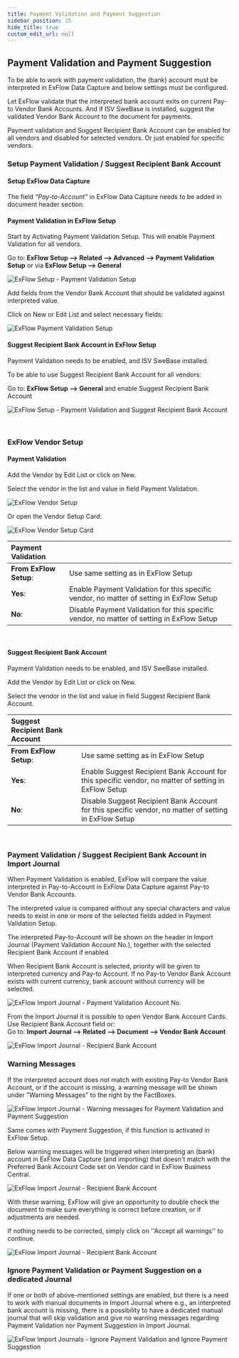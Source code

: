 ```yaml
---
title: Payment Validation and Payment Suggestion
sidebar_position: 15
hide_title: true
custom_edit_url: null
---
```

## Payment Validation and Payment Suggestion

To be able to work with payment validation, the (bank) account must be interpreted in ExFlow Data Capture and below settings must be configured.

Let ExFlow validate that the interpreted bank account exits on current Pay-to Vendor Bank Accounts. And if ISV SweBase is installed, suggest the validated Vendor Bank Account to the document for payments.

Payment validation and Suggest Recipient Bank Account can be enabled for all vendors and disabled for selected vendors. Or just enabled for specific vendors.


### Setup Payment Validation / Suggest Recipient Bank Account

#### Setup ExFlow Data Capture

The field *“Pay-to-Account”* in ExFlow Data Capture needs to be added in document header section.

#### Payment Validation in ExFlow Setup

Start by Activating Payment Validation Setup. This will enable Payment Validation for all vendors.

Go to: **ExFlow Setup --> Related --> Advanced --> Payment Validation Setup** or via **ExFlow Setup --> General**

![ExFlow Setup - Payment Validation Setup](@site/static/img/media/exflow-setup-general-002-payment-validation-setup.png)


Add fields from the Vendor Bank Account that should be validated against interpreted value.

Click on New or Edit List and select necessary fields:

![ExFlow Payment Validation Setup](@site/static/img/media/payment-validation-setup-001.png)
 <br/>


#### Suggest Recipient Bank Account in ExFlow Setup
Payment Validation needs to be enabled, and ISV SweBase installed.

To be able to use Suggest Recipient Bank Account for all vendors:<br/>

Go to: **ExFlow Setup --> General** and enable Suggest Recipient Bank Account

![ExFlow Setup - Payment Validation and Suggest Recipient Bank Account](@site/static/img/media/exflow-setup-general-003.png)

<br/>

### ExFlow Vendor Setup
#### Payment Validation

Add the Vendor by Edit List or click on New. 

Select the vendor in the list and value in field Payment Validation.

![ExFlow Vendor Setup](@site/static/img/media/vendor-setup-list-payment-validation.png)

Or open the Vendor Setup Card: 

![ExFlow Vendor Setup Card](@site/static/img/media/Vendor-setup-card-003.png)

| Payment Validation|  |
|:-|:-|
| **From ExFlow Setup**:              | Use same setting as in ExFlow Setup
| **Yes**:                         | Enable Payment Validation for this specific vendor, no matter of setting in ExFlow Setup
| **No**:                         | Disable Payment Validation for this specific vendor, no matter of setting in ExFlow Setup
<br/>

#### Suggest Recipient Bank Account
Payment Validation needs to be enabled, and ISV SweBase installed.<br/>

Add the Vendor by Edit List or click on New.<br/>

Select the vendor in the list and value in field Suggest Recipient Bank Account.

| Suggest Recipient Bank Account |  |
|:-|:-|
| **From ExFlow Setup**:           | Use same setting as in ExFlow Setup
| **Yes**:                         | Enable Suggest Recipient Bank Account for this specific vendor, no matter of setting in ExFlow Setup
| **No**:                         | Disable Suggest Recipient Bank Account for this specific vendor, no matter of setting in ExFlow Setup

<br/>

### Payment Validation / Suggest Recipient Bank Account in Import Journal

When Payment Validation is enabled, ExFlow will compare the value interpreted in Pay-to-Account in ExFlow Data Capture against Pay-to Vendor Bank Accounts.

The interpreted value is compared without any special characters and value needs to exist in one or more of the selected fields added in Payment Validation Setup.

The interpreted Pay-to-Account will be shown on the header in Import Journal (Payment Validation Account No.), together with the selected Recipient Bank Account if enabled.

When Recipient Bank Account is selected, priority will be given to interpreted currency and Pay-to Account. If no Pay-to Vendor Bank Account exists with current currency, bank account without currency will be selected.

![ExFlow Import Journal - Payment Validation Account No.](@site/static/img/media/import-journal-024.png)

From the Import Journal it is possible to open Vendor Bank Account Cards. 
Use Recipient Bank Account field or: <br/>
Go to: **Import Journal --> Related --> Document --> Vendor Bank Account**

![ExFlow Import Journal - Recipient Bank Account](@site/static/img/media/import-journal-025.png)


### Warning Messages
If the interpreted account does not match with existing Pay-to Vendor Bank Account, or if the account is missing, a warning message will be shown under "Warning Messages" to the right by the FactBoxes.

![ExFlow Import Journal - Warning messages for Payment Validation and Payment Suggestion](@site/static/img/media/warning-messages-002.png)

Same comes with Payment Suggestion, if this function is activated in ExFlow Setup.

Below warning messages will be triggered when interpreting an (bank) account in ExFlow Data Capture (and importing) that doesn't match with the Preferred Bank Account Code set on Vendor card in ExFlow Business Central.

![ExFlow Import Journal - Recipient Bank Account](@site/static/img/media/payment-suggestion-001.png)

With these warning, ExFlow will give an opportunity to double check the document to make sure everything is correct before creation, or if adjustments are needed. 

If nothing needs to be corrected, simply click on ''Accept all warnings'' to continue.

![ExFlow Import Journal - Recipient Bank Account](@site/static/img/media/payment-suggestion-002.png)



### Ignore Payment Validation or Payment Suggestion on a dedicated Journal
If one or both of above-mentioned settings are enabled, but there is a need to work with manual documents in Import Journal where e.g., an interpreted bank account is missing, there is a possibility to have a dedicated manual journal that will skip validation and give no warning messages regarding Payment Validation nor Payment Suggestion in Import Journal.
 
![ExFlow Import Journals - Ignore Payment Validation and Ignore Payment Suggestion](@site/static/img/media/import-journals-007.png)


















